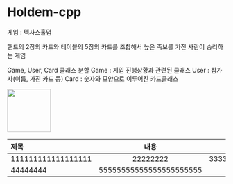 # Holdem-cpp

게임 : 텍사스홀덤

핸드의 2장의 카드와 테이블의 5장의 카드를 조합해서 높은 족보를 가진 사람이 승리하는 게임

Game, User, Card 클래스 분할
Game : 게임 진행상황과 관련된 클래스
User : 참가자(이름, 가진 카드 등)
Card : 숫자와 모양으로 이루어진 카드클래스

<img src="https://th.bing.com/th/id/R.7a864f07681f187fb572468bfc949977?rik=EyUQGBjtSbMjVw&riu=http%3a%2f%2fpngimg.com%2fuploads%2fgithub%2fgithub_PNG80.png&ehk=sCQlSHnb7Wc8WNPgOilokXbf8jL4g20yv7QFEFpl6ko%3d&risl=&pid=ImgRaw&r=0" width="100">


|제목|내용|설명|
|:-|:-:|-:|
|111111111111111111|22222222|333333333333333333|
|44444444|55555555555555555555555|666666|

